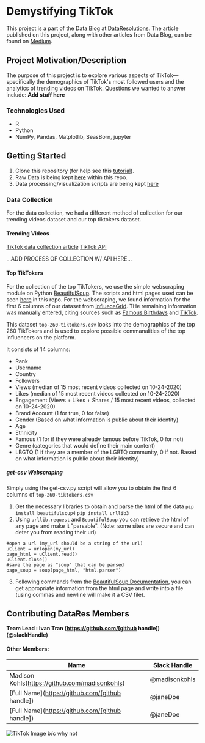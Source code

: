 # Demystifying TikTok
This project is a part of the [Data Blog](https://datares.github.io/#/datablog) at [DataResolutions](https://datares.github.io/#/).  The article published on this project, along with other articles from Data Blog, can be found on [Medium](https://medium.com/@ucladatares).

## Project Motivation/Description
The purpose of this project is to explore various aspects of TikTok—specifically the demographics of TikTok's most followed users and the analytics of trending videos on TikTok. Questions we wanted to answer include: **Add stuff here**

### Technologies Used
* R 
* Python
* NumPy, Pandas, Matplotlib, SeasBorn, jupyter

## Getting Started

1. Clone this repository (for help see this [tutorial](https://help.github.com/articles/cloning-a-repository/)).
2. Raw Data is being kept [here](https://github.com/ivantran96/TikTok_famous/tree/main/Datasets) within this repo.  
3. Data processing/visualization scripts are being kept [here](https://github.com/ivantran96/TikTok_famous/tree/main/Visualizations)

### Data Collection
For the data collection, we had a different method of collection for our trending videos dataset and our top tiktokers dataset.

#### Trending Videos
[TikTok data collection article](https://towardsdatascience.com/how-to-collect-data-from-tiktok-tutorial-ab848b40d191)
[TikTok API](https://github.com/davidteather/TikTok-Api)

...ADD PROCESS OF COLLECTION W/ API HERE...

#### Top TikTokers
For the collection of the top TikTokers, we use the simple webscraping module on Python [BeautifulSoup](https://www.crummy.com/software/BeautifulSoup/bs4/doc/). The scripts and html pages used can be seen [here](https://github.com/ivantran96/TikTok_famous/tree/main/Datasets/Top%20Tiktokers%20Data%20Collection) in this repo. For the webscraping, we found information for the first 6 columns of our dataset from [InflueceGrid](https://www.influencegrid.com/tiktok-influencers). THe remaining information was manually entered, citing sources such as [Famous Birthdays](https://www.famousbirthdays.com/) and [TikTok](https://www.tiktok.com/en/).

This dataset `top-260-tiktokers.csv` looks into the demographics of the top 260 TikTokers and is used to explore possible commanalities of the top influencers on the platform.

It consists of 14 columns:
* Rank
* Username
* Country
* Followers
* Views (median of 15 most recent videos collected on 10-24-2020)
* Likes (median of 15 most recent videos collected on 10-24-2020)
* Engagement (Views + Likes + Shares / 15 most recent videos, collected on 10-24-2020)
* Brand Account (1 for true, 0 for false)
* Gender (Based on what information is public about their identity)
* Age
* Ethnicity
* Famous (1 for if they were already famous before TikTok, 0 for not)
* Genre (categories that would define their main content)
* LBGTQ (1 if they are a member of the LGBTQ community, 0 if not. Based on what information is public about their identity)

##### get-csv Webscraping
Simply using the get-csv.py script will allow you to obtain the first 6 columns of `top-260-tiktokers.csv`

1. Get the necessary libraries to obtain and parse the html of the data
`pip install beautifulsoup4`
`pip install urllib3`
2. Using `urllib.request` and `BeautifulSoup` you can retrieve the html of any page and make it "parsable". (Note: some sites are secure and can deter you from reading their url)
```
#open a url (my_url should be a string of the url)
uClient = urlopen(my_url)
page_html = uClient.read()
uClient.close()
#save the page as "soup" that can be parsed
page_soup = soup(page_html, "html.parser")
```
3. Following commands from the [BeautifulSoup Documentation](https://www.crummy.com/software/BeautifulSoup/bs4/doc/), you can get appropriate information from the html page and write into a file (using commas and newline will make it a CSV file).

## Contributing DataRes Members

**Team Lead : Ivan Tran (https://github.com/[github handle])(@slackHandle)**

#### Other Members:

|Name     |  Slack Handle   | 
|---------|-----------------|
|Madison Kohls(https://github.com/madisonkohls)  | @madisonkohls   |
|[Full Name](https://github.com/[github handle]) |     @janeDoe    |
|[Full Name](https://github.com/[github handle]) |     @janeDoe    |

![TikTok Image b/c why not](https://www.google.com/url?sa=i&url=https%3A%2F%2Fbrocku.ca%2Fsocial-sciences%2Fchild-and-youth-studies%2Ftiktok%2F&psig=AOvVaw0YYwtHj_xbeavM2Ano9lGD&ust=1604031707028000&source=images&cd=vfe&ved=0CAIQjRxqFwoTCNjGovP52OwCFQAAAAAdAAAAABAZ "TikTok Logo")